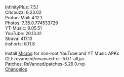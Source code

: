 InfinityPlus: 7.5.1  
Cricbuzz: 6.23.02  
Proton-Mail: 4.12.1  
Photos: 7.35.0.774533729  
YT-Music: 8.05.51  
YouTube: 20.13.41  
Strava: 417.13  
inshorts: 6.11.8  

Install [Microg](https://github.com/ReVanced/GmsCore/releases) for non-root YouTube and YT Music APKs  
CLI: revanced/revanced-cli-5.0.1-all.jar  
Patches: ReVanced/patches-5.29.0.rvp  
[Changelog](https://github.com/ReVanced/revanced-patches/releases/tag/v5.29.0)  
